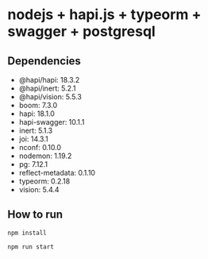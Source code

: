 # nodejs + hapi.js + typeorm + swagger + postgresql

## Dependencies

- @hapi/hapi: 18.3.2
- @hapi/inert: 5.2.1
- @hapi/vision: 5.5.3
- boom: 7.3.0
- hapi: 18.1.0
- hapi-swagger: 10.1.1
- inert: 5.1.3
- joi: 14.3.1
- nconf: 0.10.0
- nodemon: 1.19.2
- pg: 7.12.1
- reflect-metadata: 0.1.10
- typeorm: 0.2.18
- vision: 5.4.4

## How to run

```shell
npm install
```

```shell
npm run start
```
